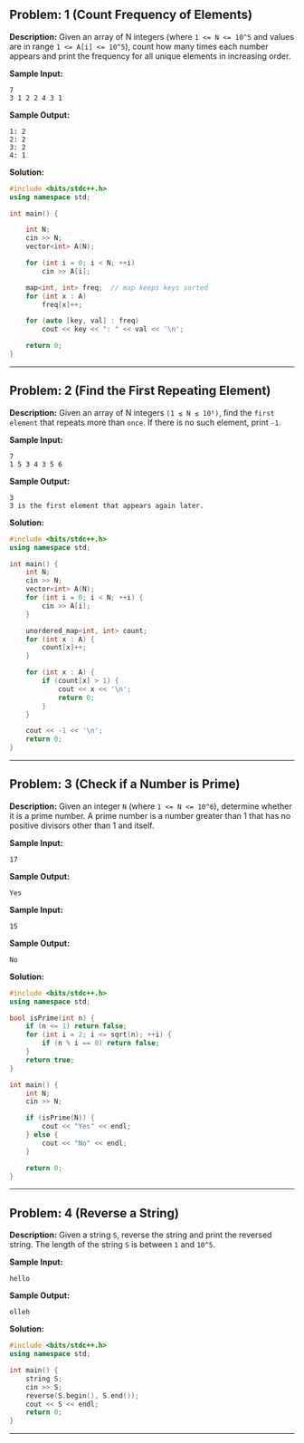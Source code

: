 ## Problem: 1 (Count Frequency of Elements)

**Description:** Given an array of N integers (where `1 <= N <= 10^5` and values are in range `1 <= A[i] <= 10^5`), count how many times each number appears and print the frequency for all unique elements in increasing order.

**Sample Input:**

```
7
3 1 2 2 4 3 1
```

**Sample Output:**

```
1: 2
2: 2
3: 2
4: 1
```

**Solution:**

```C++
#include <bits/stdc++.h>
using namespace std;

int main() {

    int N;
    cin >> N;
    vector<int> A(N);

    for (int i = 0; i < N; ++i)
        cin >> A[i];

    map<int, int> freq;  // map keeps keys sorted
    for (int x : A)
        freq[x]++;

    for (auto [key, val] : freq)
        cout << key << ": " << val << '\n';

    return 0;
}

```

---

## Problem: 2 (Find the First Repeating Element)

**Description:** Given an array of N integers `(1 ≤ N ≤ 10⁵)`, find the `first element` that repeats more than `once`. If there is no such element, print `-1`.

**Sample Input:**

```
7
1 5 3 4 3 5 6
```

**Sample Output:**

```
3
3 is the first element that appears again later.
```

**Solution:**

```C++
#include <bits/stdc++.h>
using namespace std;

int main() {
    int N;
    cin >> N;
    vector<int> A(N);
    for (int i = 0; i < N; ++i) {
        cin >> A[i];
    }

    unordered_map<int, int> count;
    for (int x : A) {
        count[x]++;
    }

    for (int x : A) {
        if (count[x] > 1) {
            cout << x << '\n';
            return 0;
        }
    }

    cout << -1 << '\n';
    return 0;
}
```

---

## Problem: 3 (Check if a Number is Prime)

**Description:** Given an integer `N` (where `1 <= N <= 10^6`), determine whether it is a prime number. A prime number is a number greater than 1 that has no positive divisors other than 1 and itself.

**Sample Input:**

```
17
```

**Sample Output:**

```
Yes
```

**Sample Input:**

```
15
```

**Sample Output:**

```
No
```

**Solution:**

```C++
#include <bits/stdc++.h>
using namespace std;

bool isPrime(int n) {
    if (n <= 1) return false;
    for (int i = 2; i <= sqrt(n); ++i) {
        if (n % i == 0) return false;
    }
    return true;
}

int main() {
    int N;
    cin >> N;

    if (isPrime(N)) {
        cout << "Yes" << endl;
    } else {
        cout << "No" << endl;
    }

    return 0;
}
```

---

## Problem: 4 (Reverse a String)

**Description:** Given a string `S`, reverse the string and print the reversed string. The length of the string `S` is between `1` and `10^5`.

**Sample Input:**

```
hello
```

**Sample Output:**

```
olleh
```

**Solution:**

```C++
#include <bits/stdc++.h>
using namespace std;

int main() {
    string S;
    cin >> S;
    reverse(S.begin(), S.end());
    cout << S << endl;
    return 0;
}
```

---
